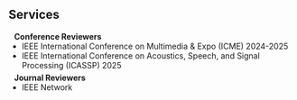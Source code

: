 ## Services

<h4 style="margin:0 10px 0;">Conference Reviewers</h4>

<ul style="margin:0 0 5px;">
  <li><autocolor>IEEE International Conference on Multimedia & Expo (ICME) 2024-2025</autocolor></li>
  <li><autocolor>IEEE International Conference on Acoustics, Speech, and Signal Processing (ICASSP) 2025</autocolor></li>
</ul>

<h4 style="margin:0 10px 0;">Journal Reviewers</h4>

<ul style="margin:0 0 20px;">
  <li><autocolor>IEEE Network</autocolor></li>
</ul>
